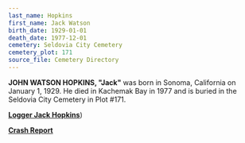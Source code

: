 ```yaml
---
last_name: Hopkins
first_name: Jack Watson
birth_date: 1929-01-01
death_date: 1977-12-01
cemetery: Seldovia City Cemetery
cemetery_plot: 171
source_file: Cemetery Directory
---
```


**JOHN WATSON HOPKINS, "Jack"** was born in Sonoma, California on January 1, 1929. He died in Kachemak Bay in 1977 and is buried in the Seldovia City Cemetery in Plot #171. 

[**Logger Jack Hopkins**](../_tidbits/Logger_Jack_Hopkins_Plumas_County.md))

[**Crash Report**](../_tidbits/Jack_Hopkins_Plane_Crash_Report.md)
